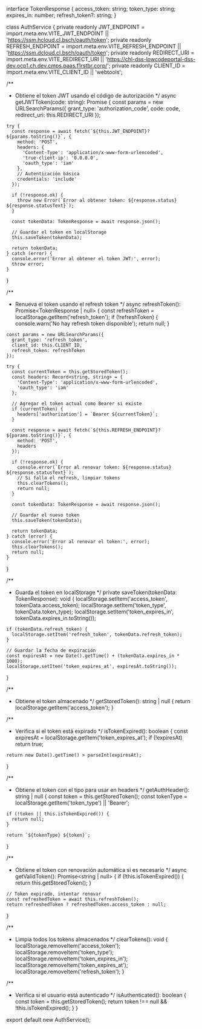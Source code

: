interface TokenResponse {
  access_token: string;
  token_type: string;
  expires_in: number;
  refresh_token?: string;
}

class AuthService {
  private readonly JWT_ENDPOINT = import.meta.env.VITE_JWT_ENDPOINT || 'https://ssm.hcloud.cl.bsch/oauth/token';
  private readonly REFRESH_ENDPOINT = import.meta.env.VITE_REFRESH_ENDPOINT || 'https://ssm.dcloud.cl.bsch/oauth/token';
  private readonly REDIRECT_URI = import.meta.env.VITE_REDIRECT_URI || 'https://chl-dss-lowcodeportal-dss-dev.ocp1.ch.dev.cmps.paas.f1rstbr.corp/';
  private readonly CLIENT_ID = import.meta.env.VITE_CLIENT_ID || 'webtools';

  /**
   * Obtiene el token JWT usando el código de autorización
   */
  async getJWTToken(code: string): Promise<TokenResponse> {
    const params = new URLSearchParams({
      grant_type: 'authorization_code',
      code: code,
      redirect_uri: this.REDIRECT_URI
    });

    try {
      const response = await fetch(`${this.JWT_ENDPOINT}?${params.toString()}`, {
        method: 'POST',
        headers: {
          'Content-Type': 'application/x-www-form-urlencoded',
          'true-client-ip': '0.0.0.0',
          'oauth_type': 'iam'
        },
        // Autenticación básica
        credentials: 'include'
      });

      if (!response.ok) {
        throw new Error(`Error al obtener token: ${response.status} ${response.statusText}`);
      }

      const tokenData: TokenResponse = await response.json();
      
      // Guardar el token en localStorage
      this.saveToken(tokenData);
      
      return tokenData;
    } catch (error) {
      console.error('Error al obtener el token JWT:', error);
      throw error;
    }
  }

  /**
   * Renueva el token usando el refresh token
   */
  async refreshToken(): Promise<TokenResponse | null> {
    const refreshToken = localStorage.getItem('refresh_token');
    if (!refreshToken) {
      console.warn('No hay refresh token disponible');
      return null;
    }

    const params = new URLSearchParams({
      grant_type: 'refresh_token',
      client_id: this.CLIENT_ID,
      refresh_token: refreshToken
    });

    try {
      const currentToken = this.getStoredToken();
      const headers: Record<string, string> = {
        'Content-Type': 'application/x-www-form-urlencoded',
        'oauth_type': 'iam'
      };

      // Agregar el token actual como Bearer si existe
      if (currentToken) {
        headers['authorization'] = `Bearer ${currentToken}`;
      }

      const response = await fetch(`${this.REFRESH_ENDPOINT}?${params.toString()}`, {
        method: 'POST',
        headers
      });

      if (!response.ok) {
        console.error(`Error al renovar token: ${response.status} ${response.statusText}`);
        // Si falla el refresh, limpiar tokens
        this.clearTokens();
        return null;
      }

      const tokenData: TokenResponse = await response.json();
      
      // Guardar el nuevo token
      this.saveToken(tokenData);
      
      return tokenData;
    } catch (error) {
      console.error('Error al renovar el token:', error);
      this.clearTokens();
      return null;
    }
  }

  /**
   * Guarda el token en localStorage
   */
  private saveToken(tokenData: TokenResponse): void {
    localStorage.setItem('access_token', tokenData.access_token);
    localStorage.setItem('token_type', tokenData.token_type);
    localStorage.setItem('token_expires_in', tokenData.expires_in.toString());
    
    if (tokenData.refresh_token) {
      localStorage.setItem('refresh_token', tokenData.refresh_token);
    }
    
    // Guardar la fecha de expiración
    const expiresAt = new Date().getTime() + (tokenData.expires_in * 1000);
    localStorage.setItem('token_expires_at', expiresAt.toString());
  }

  /**
   * Obtiene el token almacenado
   */
  getStoredToken(): string | null {
    return localStorage.getItem('access_token');
  }

  /**
   * Verifica si el token está expirado
   */
  isTokenExpired(): boolean {
    const expiresAt = localStorage.getItem('token_expires_at');
    if (!expiresAt) return true;
    
    return new Date().getTime() > parseInt(expiresAt);
  }

  /**
   * Obtiene el token con el tipo para usar en headers
   */
  getAuthHeader(): string | null {
    const token = this.getStoredToken();
    const tokenType = localStorage.getItem('token_type') || 'Bearer';
    
    if (!token || this.isTokenExpired()) {
      return null;
    }
    
    return `${tokenType} ${token}`;
  }

  /**
   * Obtiene el token con renovación automática si es necesario
   */
  async getValidToken(): Promise<string | null> {
    if (!this.isTokenExpired()) {
      return this.getStoredToken();
    }

    // Token expirado, intentar renovar
    const refreshedToken = await this.refreshToken();
    return refreshedToken ? refreshedToken.access_token : null;
  }

  /**
   * Limpia todos los tokens almacenados
   */
  clearTokens(): void {
    localStorage.removeItem('access_token');
    localStorage.removeItem('token_type');
    localStorage.removeItem('token_expires_in');
    localStorage.removeItem('token_expires_at');
    localStorage.removeItem('refresh_token');
  }

  /**
   * Verifica si el usuario está autenticado
   */
  isAuthenticated(): boolean {
    const token = this.getStoredToken();
    return token !== null && !this.isTokenExpired();
  }
}

export default new AuthService();
